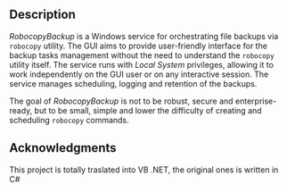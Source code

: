 ## Description

*RobocopyBackup* is a Windows service for orchestrating file backups via `robocopy` utility. The GUI aims to provide user-friendly interface for the backup tasks management without the need to understand the `robocopy` utility itself. The service runs with *Local System* privileges, allowing it to work independently on the GUI user or on any interactive session. The service manages scheduling, logging and retention of the backups.

The goal of *RobocopyBackup* is not to be robust, secure and enterprise-ready, but to be small, simple and lower the difficulty of creating and scheduling `robocopy` commands.




## Acknowledgments
This project is totally traslated into VB .NET, the original ones is written in C#
